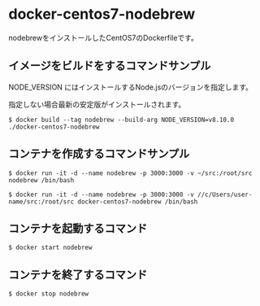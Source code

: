 # docker-centos7-nodebrew

nodebrewをインストールしたCentOS7のDockerfileです。

## イメージをビルドをするコマンドサンプル

NODE_VERSION にはインストールするNode.jsのバージョンを指定します。

指定しない場合最新の安定版がインストールされます。

```
$ docker build --tag nodebrew --build-arg NODE_VERSION=v8.10.0 ./docker-centos7-nodebrew
```

## コンテナを作成するコマンドサンプル

```
$ docker run -it -d --name nodebrew -p 3000:3000 -v ~/src:/root/src nodebrew /bin/bash
```

```
$ docker run -it -d --name nodebrew -p 3000:3000 -v //c/Users/user-name/src:/root/src docker-centos7-nodebrew /bin/bash
```


## コンテナを起動するコマンド

```
$ docker start nodebrew
```

## コンテナを終了するコマンド

```
$ docker stop nodebrew
```
